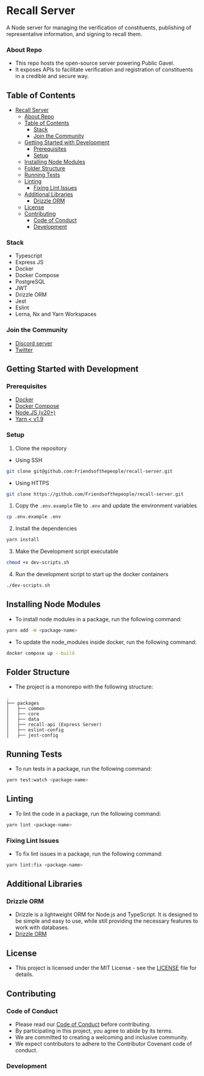 # Recall Server
A Node server for managing the verification of constituents, publishing of representative information, and signing to recall them.

### About Repo
- This repo hosts the open-source server powering Public Gavel.
- It exposes APIs to facilitate verification and registration of constituents in a credible and secure way.

## Table of Contents
- [Recall Server](#recall-server)
    - [About Repo](#about-repo)
  - [Table of Contents](#table-of-contents)
    - [Stack](#stack)
    - [Join the Community](#join-the-community)
  - [Getting Started with Development](#getting-started-with-development)
    - [Prerequisites](#prerequisites)
    - [Setup](#setup)
  - [Installing Node Modules](#installing-node-modules)
  - [Folder Structure](#folder-structure)
  - [Running Tests](#running-tests)
  - [Linting](#linting)
    - [Fixing Lint Issues](#fixing-lint-issues)
  - [Additional Libraries](#additional-libraries)
    - [Drizzle ORM](#drizzle-orm)
  - [License](#license)
  - [Contributing](#contributing)
    - [Code of Conduct](#code-of-conduct)
    - [Development](#development)

### Stack
- Typescript
- Express JS
- Docker
- Docker Compose
- PostgreSQL
- JWT
- Drizzle ORM
- Jest
- Eslint
- Lerna, Nx and Yarn Workspaces


### Join the Community
- [Discord server](https://discord.gg/v6TYzfuZc8)
- [Twitter]()



## Getting Started with Development

### Prerequisites
- [Docker](https://docs.docker.com/desktop/)
- [Docker Compose](https://docs.docker.com/compose/install/)
- [Node.JS (v20+)](https://nodejs.org/en/download/)
- [Yarn < v1.9](https://yarnpkg.com/getting-started/install)

### Setup
1. Clone the repository
- Using SSH
```bash
git clone git@github.com:Friendsofthepeople/recall-server.git
```
- Using HTTPS
```bash
git clone https://github.com/Friendsofthepeople/recall-server.git
```

1. Copy the `.env.example` file to `.env` and update the environment variables
```bash
cp .env.example .env
```

2. Install the dependencies
```bash
yarn install
```

3. Make the Development script executable
```bash
chmod +x dev-scripts.sh
```

4. Run the development script to start up the docker containers
```bash
./dev-scripts.sh
```

## Installing Node Modules
- To install node modules in a package, run the following command:
```bash
yarn add -W <package-name>
```
- To update the node_modules inside docker, run the following command:
```bash
docker compose up --build
```

## Folder Structure
- The project is a monorepo with the following structure:
```
.
├── packages
│   ├── common
│   ├── core
│   ├── data
│   ├── recall-api (Express Server)
│   ├── eslint-config
│   ├── jest-config
```

## Running Tests
- To run tests in a package, run the following command:
```bash
yarn test:watch <package-name>
```

## Linting
- To lint the code in a package, run the following command:
```bash
yarn lint <package-name>
```

### Fixing Lint Issues
- To fix lint issues in a package, run the following command:
```bash
yarn lint:fix <package-name>
```

## Additional Libraries

### Drizzle ORM
- Drizzle is a lightweight ORM for Node.js and TypeScript. It is designed to be simple and easy to use, while still providing the necessary features to work with databases.
- [Drizzle ORM](https://orm.drizzle.team/)


## License
- This project is licensed under the MIT License - see the [LICENSE](LICENSE) file for details.

## Contributing

### Code of Conduct
- Please read our [Code of Conduct](https://github.com/Friendsofthepeople/recall-server/CODE_OF_CONDUCT.md) before contributing.
- By participating in this project, you agree to abide by its terms.
- We are committed to creating a welcoming and inclusive community.
- We expect contributors to adhere to the Contributor Covenant code of conduct.

### Development

